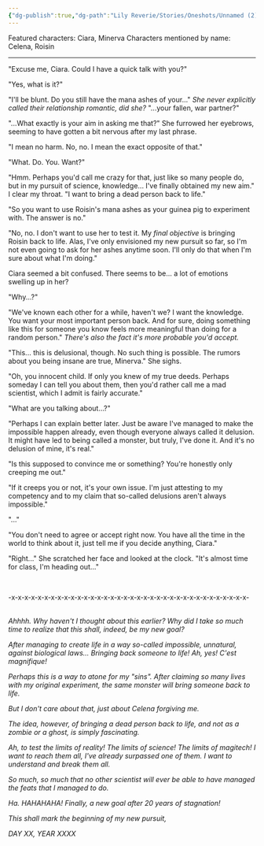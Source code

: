 ```yaml
---
{"dg-publish":true,"dg-path":"Lily Reverie/Stories/Oneshots/Unnamed (2).md","permalink":"/lily-reverie/stories/oneshots/unnamed-2/","created":"2024-01-20T03:03:13.427-03:00","updated":"2024-01-20T03:57:08.494-03:00"}
---
```


Featured characters: Ciara, Minerva
Characters mentioned by name: Celena, Roisin

---

"Excuse me, Ciara. Could I have a quick talk with you?"

"Yes, what is it?"

"I'll be blunt. Do you still have the mana ashes of your..." _She never explicitly called their relationship romantic, did she?_ "...your fallen, war partner?"

"...What exactly is your aim in asking me that?" She furrowed her eyebrows, seeming to have gotten a bit nervous after my last phrase.

"I mean no harm. No, no. I mean the exact opposite of that."

"What. Do. You. Want?"

"Hmm. Perhaps you'd call me crazy for that, just like so many people do, but in my pursuit of science, knowledge... I've finally obtained my new aim." I clear my throat. "I want to bring a dead person back to life."

"So you want to use Roisin's mana ashes as your guinea pig to experiment with. The answer is no."

"No, no. I don't want to use her to test it. My _final objective_ is bringing Roisin back to life. Alas, I've only envisioned my new pursuit so far, so I'm not even going to ask for her ashes anytime soon. I'll only do that when I'm sure about what I'm doing."

Ciara seemed a bit confused. There seems to be... a lot of emotions swelling up in her?

"Why...?"

"We've known each other for a while, haven't we? I want the knowledge. You want your most important person back. And for sure, doing something like this for someone you know feels more meaningful than doing for a random person." _There's also the fact it's more probable you'd accept._

"This... this is delusional, though. No such thing is possible. The rumors about you being insane are true, Minerva." She sighs.

"Oh, you innocent child. If only you knew of my true deeds. Perhaps someday I can tell you about them, then you'd rather call me a mad scientist, which I admit is fairly accurate."

"What are you talking about...?"

"Perhaps I can explain better later. Just be aware I've managed to make the impossible happen already, even though everyone always called it delusion. It might have led to being called a monster, but truly, I've done it. And it's no delusion of mine, it's real."

"Is this supposed to convince me or something? You're honestly only creeping me out."

"If it creeps you or not, it's your own issue. I'm just attesting to my competency and to my claim that so-called delusions aren't always impossible."

"..."

"You don't need to agree or accept right now. You have all the time in the world to think about it, just tell me if you decide anything, Ciara."

"Right..." She scratched her face and looked at the clock. "It's almost time for class, I'm heading out..."

<br>

-x-x-x-x-x-x-x-x-x-x-x-x-x-x-x-x-x-x-x-x-x-x-x-x-x-x-x-x-x-x-x-x-x-x-x-x-
<br><br>

_Ahhhh. Why haven't I thought about this earlier?_ _Why did I take so much time to realize that this shall, indeed, be my new goal?_

_After managing to create life in a way so-called impossible, unnatural, against biological laws... Bringing back someone to life! Ah, yes! C'est magnifique!_

_Perhaps this is a way to atone for my "sins". After claiming so many lives with my original experiment, the same monster will bring someone back to life._

_But I don't care about that, just about Celena forgiving me._

_The idea, however, of bringing a dead person back to life, and not as a zombie or a ghost, is simply fascinating._

_Ah, to test the limits of reality! The limits of science! The limits of magitech! I want to reach them all, I've already surpassed one of them. I want to understand and break them all._

_So much, so much that no other scientist will ever be able to have managed the feats that I managed to do._

_Ha. HAHAHAHA!_ _Finally, a new goal after 20 years of stagnation!_

_This shall mark the beginning of my new pursuit,_

_DAY XX, YEAR XXXX_